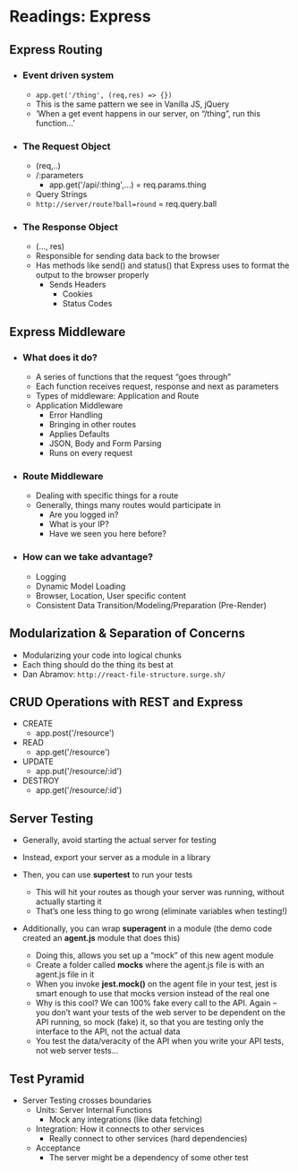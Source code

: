 # Readings: Express

## Express Routing

- ### Event driven system

  - ```app.get('/thing', (req,res) => {})```
  - This is the same pattern we see in Vanilla JS, jQuery
  - ‘When a get event happens in our server, on “/thing”, run this function…’

- ### The Request Object

  - (req,..)
  - /:parameters
    - app.get('/api/:thing',...) = req.params.thing
  - Query Strings
  - `http://server/route?ball=round` = req.query.ball

- ### The Response Object

  - (..., res)
  - Responsible for sending data back to the browser
  - Has methods like send() and status() that Express uses to format the output to the browser properly
    - Sends Headers
      - Cookies
      - Status Codes

## Express Middleware

- ### What does it do?

  - A series of functions that the request “goes through”
  - Each function receives request, response and next as parameters
  - Types of middleware: Application and Route
  - Application Middleware
    - Error Handling
    - Bringing in other routes
    - Applies Defaults
    - JSON, Body and Form Parsing
    - Runs on every request

- ### Route Middleware

  - Dealing with specific things for a route
  - Generally, things many routes would participate in
    - Are you logged in?
    - What is your IP?
    - Have we seen you here before?

- ### How can we take advantage?

  - Logging
  - Dynamic Model Loading
  - Browser, Location, User specific content
  - Consistent Data Transition/Modeling/Preparation (Pre-Render)

## Modularization & Separation of Concerns

- Modularizing your code into logical chunks
- Each thing should do the thing its best at
- Dan Abramov: ```http://react-file-structure.surge.sh/```

## CRUD Operations with REST and Express

- CREATE
  - app.post('/resource')
- READ
  - app.get('/resource')
- UPDATE
  - app.put('/resource/:id')
- DESTROY
  - app.get('/resource/:id')

## Server Testing

- Generally, avoid starting the actual server for testing
- Instead, export your server as a module in a library
- Then, you can use **supertest** to run your tests
  - This will hit your routes as though your server was running, without actually starting it
  - That’s one less thing to go wrong (eliminate variables when testing!)

- Additionally, you can wrap **superagent** in a module (the demo code created an **agent.js** module that does this)
  - Doing this, allows you set up a “mock” of this new agent module
  - Create a folder called __mocks__ where the agent.js file is with an agent.js file in it
  - When you invoke **jest.mock()** on the agent file in your test, jest is smart enough to use that mocks version instead of the real one
  - Why is this cool? We can 100% fake every call to the API. Again – you don’t want your tests of the web server to be dependent on the API running, so mock (fake) it, so that you are testing only the interface to the API, not the actual data
  - You test the data/veracity of the API when you write your API tests, not web server tests…

## Test Pyramid

- Server Testing crosses boundaries
  - Units: Server Internal Functions
    - Mock any integrations (like data fetching)
  - Integration: How it connects to other services
    - Really connect to other services (hard dependencies)
  - Acceptance
    - The server might be a dependency of some other test
